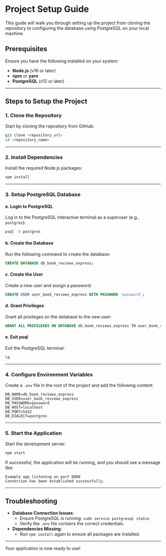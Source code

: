# Project Setup Guide

This guide will walk you through setting up the project from cloning the repository to configuring the database using PostgreSQL on your local machine.

## Prerequisites

Ensure you have the following installed on your system:

- **Node.js** (v16 or later)
- **npm** or **yarn**
- **PostgreSQL** (v12 or later)

---

## Steps to Setup the Project

### 1. Clone the Repository

Start by cloning the repository from GitHub:

```bash
git clone <repository_url>
cd <repository_name>
```

---

### 2. Install Dependencies

Install the required Node.js packages:

```bash
npm install
```

---

### 3. Setup PostgreSQL Database

#### a. Login to PostgreSQL

Log in to the PostgreSQL interactive terminal as a superuser (e.g., `postgres`):

```bash
psql -U postgres
```

#### b. Create the Database

Run the following command to create the database:

```sql
CREATE DATABASE db_book_reviews_express;
```

#### c. Create the User

Create a new user and assign a password:

```sql
CREATE USER user_book_reviews_express WITH PASSWORD 'password';
```

#### d. Grant Privileges

Grant all privileges on the database to the new user:

```sql
GRANT ALL PRIVILEGES ON DATABASE db_book_reviews_express TO user_book_reviews_express;
```

#### e. Exit psql

Exit the PostgreSQL terminal:

```bash
\q
```

---

### 4. Configure Environment Variables

Create a `.env` file in the root of the project and add the following content:

```env
DB_NAME=db_book_reviews_express
DB_USER=user_book_reviews_express
DB_PASSWORD=password
DB_HOST=localhost
DB_PORT=5432
DB_DIALECT=postgres
```

---

### 5. Start the Application

Start the development server:

```bash
npm start
```

If successful, the application will be running, and you should see a message like:

```text
Example app listening on port 8080
Connection has been established successfully.
```

---

## Troubleshooting

- **Database Connection Issues**:
  - Ensure PostgreSQL is running: `sudo service postgresql status`
  - Verify the `.env` file contains the correct credentials.
- **Dependencies Missing**:
  - Run `npm install` again to ensure all packages are installed.

---

Your application is now ready to use!
